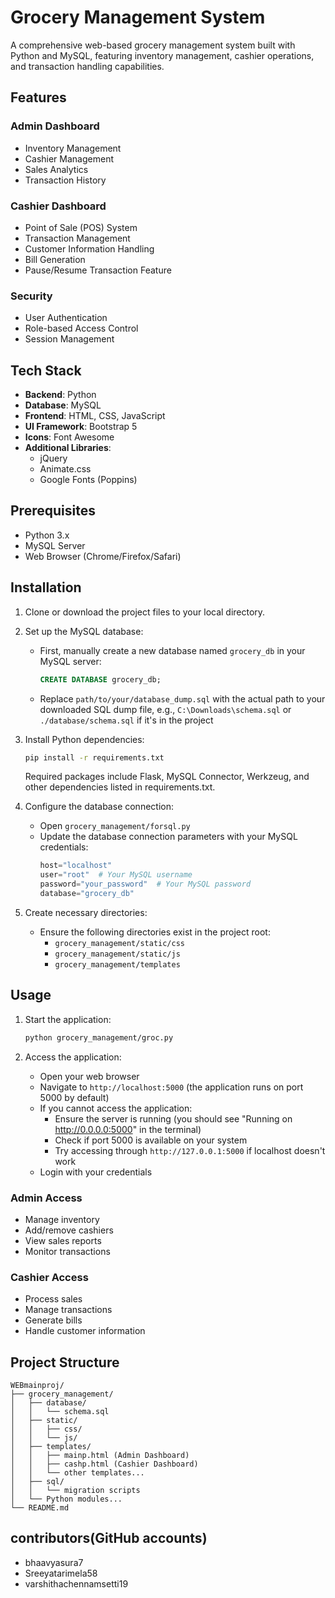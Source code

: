 # Grocery Management System

A comprehensive web-based grocery management system built with Python and MySQL, featuring inventory management, cashier operations, and transaction handling capabilities.

## Features

### Admin Dashboard
- Inventory Management
- Cashier Management
- Sales Analytics
- Transaction History

### Cashier Dashboard
- Point of Sale (POS) System
- Transaction Management
- Customer Information Handling
- Bill Generation
- Pause/Resume Transaction Feature

### Security
- User Authentication
- Role-based Access Control
- Session Management

## Tech Stack

- **Backend**: Python
- **Database**: MySQL
- **Frontend**: HTML, CSS, JavaScript
- **UI Framework**: Bootstrap 5
- **Icons**: Font Awesome
- **Additional Libraries**:
  - jQuery
  - Animate.css
  - Google Fonts (Poppins)

## Prerequisites

- Python 3.x
- MySQL Server
- Web Browser (Chrome/Firefox/Safari)

## Installation

1. Clone or download the project files to your local directory.

2. Set up the MySQL database:
   - First, manually create a new database named `grocery_db` in your MySQL server:
     ```sql
     CREATE DATABASE grocery_db;
     ```
    - Replace `path/to/your/database_dump.sql` with the actual path to your downloaded SQL dump file, e.g., `C:\Downloads\schema.sql` or `./database/schema.sql` if it's in the project

3. Install Python dependencies:
   ```bash
   pip install -r requirements.txt
   ```
   Required packages include Flask, MySQL Connector, Werkzeug, and other dependencies listed in requirements.txt.

4. Configure the database connection:
   - Open `grocery_management/forsql.py`
   - Update the database connection parameters with your MySQL credentials:
     ```python
     host="localhost"
     user="root"  # Your MySQL username
     password="your_password"  # Your MySQL password
     database="grocery_db"
     ```

5. Create necessary directories:
   - Ensure the following directories exist in the project root:
     - `grocery_management/static/css`
     - `grocery_management/static/js`
     - `grocery_management/templates`

## Usage

1. Start the application:
   ```bash
   python grocery_management/groc.py
   ```

2. Access the application:
   - Open your web browser
   - Navigate to `http://localhost:5000` (the application runs on port 5000 by default)
   - If you cannot access the application:
     - Ensure the server is running (you should see "Running on http://0.0.0.0:5000" in the terminal)
     - Check if port 5000 is available on your system
     - Try accessing through `http://127.0.0.1:5000` if localhost doesn't work
   - Login with your credentials

### Admin Access
- Manage inventory
- Add/remove cashiers
- View sales reports
- Monitor transactions

### Cashier Access
- Process sales
- Manage transactions
- Generate bills
- Handle customer information

## Project Structure

```
WEBmainproj/
├── grocery_management/
│   ├── database/
│   │   └── schema.sql
│   ├── static/
│   │   ├── css/
│   │   └── js/
│   ├── templates/
│   │   ├── mainp.html (Admin Dashboard)
│   │   ├── cashp.html (Cashier Dashboard)
│   │   └── other templates...
│   ├── sql/
│   │   └── migration scripts
│   └── Python modules...
└── README.md
```
## contributors(GitHub accounts)
- bhaavyasura7
- Sreeyatarimela58
- varshithachennamsetti19
